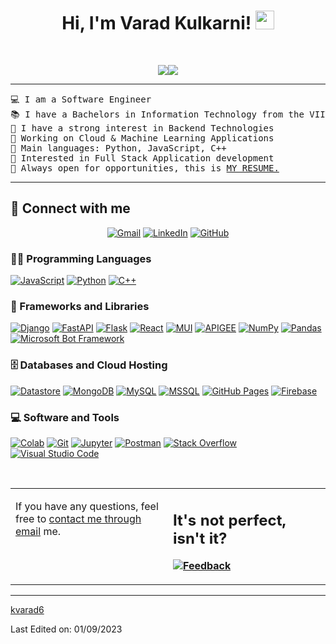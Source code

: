 <h1 align="center">
Hi, I'm Varad Kulkarni!
	<a href="https://github.com/kvarad6" target="_self">
		<img src="https://media.giphy.com/media/hvRJCLFzcasrR4ia7z/giphy.gif" width="30">
	</a>
</h1>
<!-- <p align="center">
	<a href="https://github.com/kvarad6">
</p> -->
<br/>
<p align="center">
	<a href="https://github.com/kvarad6">
<!-- 		<img src="https://readme-typing-svg.herokuapp.com?lines=Computer+Science+Student;Full+Stack+Web+Developer;Freelancer;DS%20|%20AI%20|%20ML%20Enthusiastic;Always%20learning%20new%20things&center=true&width=380&height=45"> -->
	<img src="https://git.io/typing-svg"><img src="https://readme-typing-svg.herokuapp.com?font=Fira+Code&pause=1000&center=true&width=380&height=45&lines=IT+Student;Full+Stack+Web+Developer;Cloud+%26+ML+Enthusiastic;Always+Learning+New+Things">
	</a>
</p>

<hr>

<pre>
💻 I am a Software Engineer
📚 I have a Bachelors in Information Technology from the VIIT, Pune
📝 I have a strong interest in Backend Technologies 
🔭 Working on Cloud & Machine Learning Applications
🌟 Main languages: Python, JavaScript, C++
🚩 Interested in Full Stack Application development 
🤔 Always open for opportunities</b>, this is <a href="https://drive.google.com/file/d/1fPwcCKpnTKY2cHkmGxpXxasWuuScdGzE/view?usp=sharing" target="_blank">MY RESUME.</a>
</pre>
<hr>

## 🤝 Connect with me
<p align="center">
	<a href="mailto:kvarad6@gmail.com"><img img src="https://img.shields.io/badge/gmail-%23EA4335.svg?style=plastic&logo=gmail&logoColor=white" alt="Gmail"/></a>
	<a href="https://www.linkedin.com/in/varad-kulkarni-2001/"><img src="https://img.shields.io/badge/linkedin-%230A66C2.svg?style=plastic&logo=linkedin&logoColor=white" alt="LinkedIn"/></a>
	<a href="https://github.com/kvarad6"><img src="https://img.shields.io/badge/github-%23181717.svg?style=plastic&logo=github&logoColor=white" alt="GitHub"/></a>
</p>

### 👨‍💻 Programming Languages

<p>
    <a href="https://github.com/kvarad6"><img alt="JavaScript" src="https://img.shields.io/badge/JavaScript%20-%23F7DF1E.svg?logo=javascript&logoColor=black"></a>
    <a href="https://github.com/kvarad6"><img alt="Python" src="https://img.shields.io/badge/Python%20-%2314354C.svg?logo=python&logoColor=white"></a>
    <a href="https://github.com/kvarad6"><img alt="C++" src="https://img.shields.io/badge/C++%20-gray.svg?logo=c++&logoColor=black"></a>

### 🧰 Frameworks and Libraries

<p>
    <a href="https://github.com/kvarad6"><img alt="Django" src="https://img.shields.io/badge/Django%20-darkgreen.svg?logo=django&logoColor=white"></a>
    <a href="https://github.com/kvarad6"><img alt="FastAPI" src="https://img.shields.io/badge/FastAPI%20-20B2AA.svg?logo=fastapi&logoColor=white"></a>
    <a href="https://github.com/kvarad6"><img alt="Flask" src="https://img.shields.io/badge/Flask%20-gray.svg?logo=flask&logoColor=white"></a>
    <a href="https://github.com/kvarad6"><img alt="React" src="https://img.shields.io/badge/React%20-blue.svg?logo=react&logoColor=white"></a>
    <a href="https://github.com/kvarad6"><img alt="MUI" src="https://img.shields.io/badge/MUI-blue.svg?logo=mui&logoColor=white"></a>
    <a href="https://github.com/kvarad6"><img alt="APIGEE" src="https://img.shields.io/badge/APIGEE%20-red.svg?logo=apigee&logoColor=white"></a>
    <a href="https://github.com/kvarad6"><img alt="NumPy" src="https://img.shields.io/badge/Numpy%20-%23013243.svg?logo=numpy&logoColor=white"></a>
    <a href="https://github.com/kvarad6"><img alt="Pandas" src="https://img.shields.io/badge/Pandas%20-%23150458.svg?logo=pandas&logoColor=white"></a>
    <a href="https://github.com/kvarad6"><img alt="Microsoft Bot Framework" src="https://img.shields.io/badge/Microsoft%20Bot%20Framework-blue.svg?logo=Microsoft%20Bot%20FrameworklogoColor=black"></a>
    
   
</p>

### 🗄️ Databases and Cloud Hosting

<p>
    <a href="https://github.com/kvarad6"><img alt="Datastore" src="https://img.shields.io/badge/Google%20Cloud%20Datastore-blue.svg?logo=Datastore&logoColor=white"></a>
    <a href="https://github.com/kvarad6"><img alt="MongoDB" src="https://img.shields.io/badge/MongoDB-darkgreen.svg?logo=mongodb&logoColor=white"></a>
    <a href="https://github.com/kvarad6"><img alt="MySQL" src="https://img.shields.io/badge/MySQL-blue.svg?logo=mysql&logoColor=white"></a>
    <a href="https://github.com/kvarad6"><img alt="MSSQL" src="https://img.shields.io/badge/MSSQL-darkblue.svg?logo=mssql&logoColor=white"></a>
    <a href="https://github.com/kvarad6"><img alt="GitHub Pages" src="https://img.shields.io/badge/GitHub%20Pages-%23327FC7.svg?logo=github&logoColor=white"></a>
    <a href="https://github.com/kvarad6"><img alt="Firebase" src ="https://img.shields.io/badge/Firebase-%23FF6F00.svg?logo=firebase&logoColor=white"></a>
</p>

### 💻 Software and Tools

<p>
    <a href="https://github.com/kvarad6"><img alt="Colab" src="https://img.shields.io/badge/Colab-00b56a.svg?logo=google-colab&logoColor=white"></a>
    <a href="https://github.com/kvarad6"><img alt="Git" src="https://img.shields.io/badge/Git%20-%23F05033.svg?logo=git&logoColor=white"></a>
    <a href="https://github.com/kvarad6"><img alt="Jupyter" src="https://img.shields.io/badge/Jupyter%20-%23F37626.svg?logo=Jupyter&logoColor=white"></a>
    <a href="https://github.com/kvarad6"><img alt="Postman" src="https://img.shields.io/badge/Postman-FF6C37?logo=postman&logoColor=white"></a>
    <a href="https://github.com/kvarad6"><img alt="Stack Overflow" src="https://img.shields.io/badge/-Stack%20Overflow-FE7A16?logo=stack-overflow&logoColor=white"></a>
    <a href="https://github.com/kvarad6"><img alt="Visual Studio Code" src="https://img.shields.io/badge/Visual%20Studio%20Code-0078d7.svg?logo=visual-studio-code&logoColor=white"></a>
</p>
<br/>

<table style="border: none">
  <tr>
  <td width="50%" valign="top">

If you have any questions, feel free to <a href="mailto:kvarad6@gmail.com">contact me through email</a> me.

  </td>
  <td width="50%" valign="top">

## It's not perfect, isn't it?

**<a href="https://github.com/kvarad6"><img alt="Feedback" src="https://img.shields.io/badge/Ask%20me-anything-1abc9c.svg"></a>**

  </td>
  </tr>
</table>

------

[kvarad6](https://github.com/kvarad6)

Last Edited on: 01/09/2023
